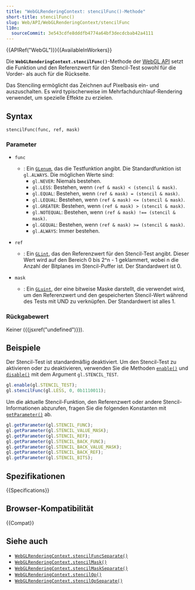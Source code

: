 ```yaml
---
title: "WebGLRenderingContext: stencilFunc()-Methode"
short-title: stencilFunc()
slug: Web/API/WebGLRenderingContext/stencilFunc
l10n:
  sourceCommit: 3e543cdfe8dddfb4774a64bf3decdcbab42a4111
---
```


{{APIRef("WebGL")}}{{AvailableInWorkers}}

Die **`WebGLRenderingContext.stencilFunc()`**-Methode der [WebGL API](/de/docs/Web/API/WebGL_API) setzt die Funktion und den Referenzwert für den Stencil-Test sowohl für die Vorder- als auch für die Rückseite.

Das Stenciling ermöglicht das Zeichnen auf Pixelbasis ein- und auszuschalten. Es wird typischerweise im Mehrfachdurchlauf-Rendering verwendet, um spezielle Effekte zu erzielen.

## Syntax

```js-nolint
stencilFunc(func, ref, mask)
```

### Parameter

- `func`

  - : Ein [`GLenum`](/de/docs/Web/API/WebGL_API/Types), das die Testfunktion angibt. Die Standardfunktion ist
    `gl.ALWAYS`. Die möglichen Werte sind:
    - `gl.NEVER`: Niemals bestehen.
    - `gl.LESS`: Bestehen, wenn
      `(ref & mask) < (stencil & mask)`.
    - `gl.EQUAL`: Bestehen, wenn
      `(ref & mask) = (stencil & mask)`.
    - `gl.LEQUAL`: Bestehen, wenn
      `(ref & mask) <= (stencil & mask)`.
    - `gl.GREATER`: Bestehen, wenn
      `(ref & mask) > (stencil & mask)`.
    - `gl.NOTEQUAL`: Bestehen, wenn
      `(ref & mask) !== (stencil & mask)`.
    - `gl.GEQUAL`: Bestehen, wenn
      `(ref & mask) >= (stencil & mask)`.
    - `gl.ALWAYS`: Immer bestehen.

- `ref`
  - : Ein [`GLint`](/de/docs/Web/API/WebGL_API/Types), das den Referenzwert für den Stencil-Test angibt. Dieser
    Wert wird auf den Bereich 0 bis 2^n - 1 geklammert, wobei n die Anzahl der Bitplanes
    im Stencil-Puffer ist. Der Standardwert ist 0.
- `mask`
  - : Ein [`GLuint`](/de/docs/Web/API/WebGL_API/Types), der eine bitweise Maske darstellt, die verwendet wird, um den Referenzwert und den gespeicherten Stencil-Wert während des Tests mit UND zu verknüpfen. Der Standardwert ist alles 1.

### Rückgabewert

Keiner ({{jsxref("undefined")}}).

## Beispiele

Der Stencil-Test ist standardmäßig deaktiviert. Um den Stencil-Test zu aktivieren oder zu deaktivieren, verwenden Sie die Methoden [`enable()`](/de/docs/Web/API/WebGLRenderingContext/enable) und
[`disable()`](/de/docs/Web/API/WebGLRenderingContext/disable) mit dem Argument `gl.STENCIL_TEST`.

```js
gl.enable(gl.STENCIL_TEST);
gl.stencilFunc(gl.LESS, 0, 0b1110011);
```

Um die aktuelle Stencil-Funktion, den Referenzwert oder andere Stencil-Informationen abzurufen,
fragen Sie die folgenden Konstanten mit [`getParameter()`](/de/docs/Web/API/WebGLRenderingContext/getParameter) ab.

```js
gl.getParameter(gl.STENCIL_FUNC);
gl.getParameter(gl.STENCIL_VALUE_MASK);
gl.getParameter(gl.STENCIL_REF);
gl.getParameter(gl.STENCIL_BACK_FUNC);
gl.getParameter(gl.STENCIL_BACK_VALUE_MASK);
gl.getParameter(gl.STENCIL_BACK_REF);
gl.getParameter(gl.STENCIL_BITS);
```

## Spezifikationen

{{Specifications}}

## Browser-Kompatibilität

{{Compat}}

## Siehe auch

- [`WebGLRenderingContext.stencilFuncSeparate()`](/de/docs/Web/API/WebGLRenderingContext/stencilFuncSeparate)
- [`WebGLRenderingContext.stencilMask()`](/de/docs/Web/API/WebGLRenderingContext/stencilMask)
- [`WebGLRenderingContext.stencilMaskSeparate()`](/de/docs/Web/API/WebGLRenderingContext/stencilMaskSeparate)
- [`WebGLRenderingContext.stencilOp()`](/de/docs/Web/API/WebGLRenderingContext/stencilOp)
- [`WebGLRenderingContext.stencilOpSeparate()`](/de/docs/Web/API/WebGLRenderingContext/stencilOpSeparate)
